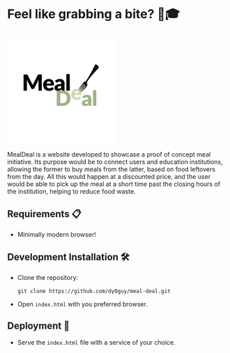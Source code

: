 # Feel like grabbing a bite? 🍐🎓

![logo](assets/img/logo.png)

MealDeal is a website developed to showcase a proof of concept meal initiative. Its purpose would be to connect users and education institutions, allowing the former to buy meals from the latter, based on food leftovers from the day. All this would happen at a discounted price, and the user would be able to pick up the meal at a short time past the closing hours of the institution, helping to reduce food waste.

## Requirements 📋

- Minimally modern browser!

## Development Installation 🛠️

- Clone the repository:

  ```shell
  git clone https://github.com/dy0guy/meal-deal.git
  ```

- Open `index.html` with you preferred browser.

## Deployment 🚀

- Serve the `index.html` file with a service of your choice.
